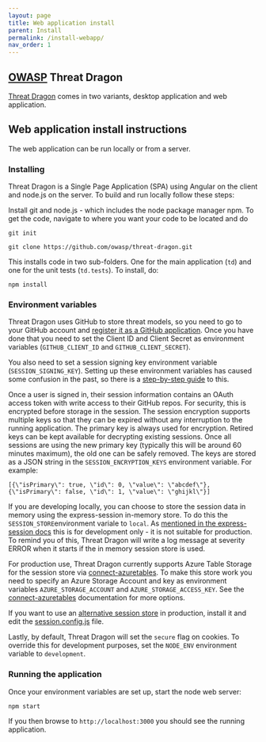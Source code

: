 ```yaml
---
layout: page
title: Web application install
parent: Install
permalink: /install-webapp/
nav_order: 1
---
```


## [OWASP](https://www.owasp.org) Threat Dragon

[Threat Dragon](http://owasp.org/www-project-threat-dragon) comes in two variants, 
desktop application and web application.

## Web application install instructions
The web application can be run locally or from a server.

### Installing

Threat Dragon is a Single Page Application (SPA) using Angular on the client and node.js on the server. To build and run locally follow these steps:

Install git and node.js - which includes the node package manager npm. To get the code, navigate to where you want your code to be located and do

`git init`

`git clone https://github.com/owasp/threat-dragon.git`

This installs code in two sub-folders. One for the main application (`td`) and one for the unit tests (`td.tests`). To install, do:

`npm install`

### Environment variables

Threat Dragon uses GitHub to store threat models, so you need to go to your GitHub account and
[register it as a GitHub application](https://github.com/settings/applications/new).
Once you have done that you need to set the Client ID and Client Secret as environment variables (`GITHUB_CLIENT_ID` and `GITHUB_CLIENT_SECRET`).

You also need to set a session signing key environment variable (`SESSION_SIGNING_KEY`).
Setting up these environment variables has caused some confusion in the past, so there is a [step-by-step guide](setup-env.md) to this. 

Once a user is signed in, their session information contains an OAuth access token with write access to their GitHub repos.
For security, this is encrypted before storage in the session. The session encryption supports multiple keys so that they can be expired
without any interruption to the running application. The primary key is always used for encryption. Retired keys can be kept available
for decrypting existing sessions. Once all sessions are using the new primary key (typically this will be around 60 minutes maximum),
the old one can be safely removed. The keys are stored as a JSON string in  the `SESSION_ENCRYPTION_KEYS` environment variable. For example:

`[{\"isPrimary\": true, \"id\": 0, \"value\": \"abcdef\"}, {\"isPrimary\": false, \"id\": 1, \"value\": \"ghijkl\"}]`

If you are developing locally, you can choose to store the session data in memory using the express-session in-memory store. To do this the
`SESSION_STORE`environment variale to `local`. As [mentioned in the express-session docs](https://github.com/expressjs/session) this is for
development only - it is not suitable for production. To remind you of this, Threat Dragon will write a log message at severity ERROR when
it starts if the in memory session store is used.

For production use, Threat Dragon currently supports Azure Table Storage for the session store via
[connect-azuretables](https://www.npmjs.com/package/connect-azuretables). To make this store work you need to specify an Azure Storage Account
and key as environment variables `AZURE_STORAGE_ACCOUNT` and `AZURE_STORAGE_ACCESS_KEY`.
See the [connect-azuretables](https://www.npmjs.com/package/connect-azuretables) documentation for more options.

If you want to use an [alternative session store](https://github.com/expressjs/session#compatible-session-stores) in production,
install it and edit the [session.config.js](https://github.com/owasp/threat-dragon/blob/master/td/config/session.config.js) file.

Lastly, by default, Threat Dragon will set the `secure` flag on cookies. To override this for development purposes,
set the `NODE_ENV` environment variable to `development`. 

### Running the application

Once your environment variables are set up, start the node web server:

`npm start`

If you then browse to `http://localhost:3000` you should see the running application.

